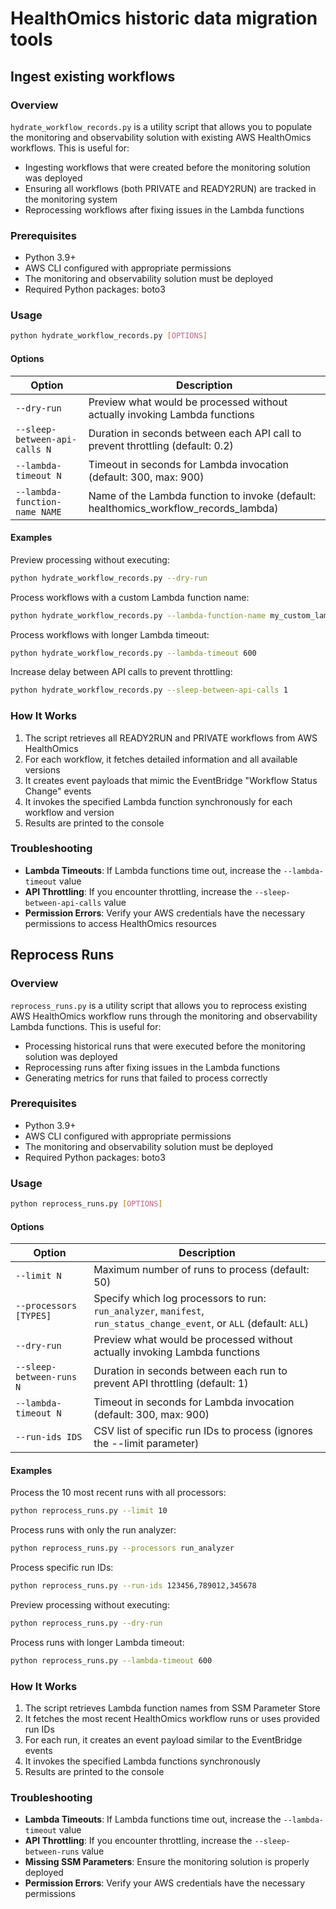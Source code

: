 # HealthOmics historic data migration tools

## Ingest existing workflows 
### Overview

`hydrate_workflow_records.py` is a utility script that allows you to populate the monitoring and observability solution with existing AWS HealthOmics workflows. This is useful for:

- Ingesting workflows that were created before the monitoring solution was deployed
- Ensuring all workflows (both PRIVATE and READY2RUN) are tracked in the monitoring system
- Reprocessing workflows after fixing issues in the Lambda functions

### Prerequisites

- Python 3.9+
- AWS CLI configured with appropriate permissions
- The monitoring and observability solution must be deployed
- Required Python packages: boto3

### Usage

```bash
python hydrate_workflow_records.py [OPTIONS]
```

#### Options

| Option | Description |
|--------|-------------|
| `--dry-run` | Preview what would be processed without actually invoking Lambda functions |
| `--sleep-between-api-calls N` | Duration in seconds between each API call to prevent throttling (default: 0.2) |
| `--lambda-timeout N` | Timeout in seconds for Lambda invocation (default: 300, max: 900) |
| `--lambda-function-name NAME` | Name of the Lambda function to invoke (default: healthomics_workflow_records_lambda) |

#### Examples

Preview processing without executing:
```bash
python hydrate_workflow_records.py --dry-run
```

Process workflows with a custom Lambda function name:
```bash
python hydrate_workflow_records.py --lambda-function-name my_custom_lambda_function
```

Process workflows with longer Lambda timeout:
```bash
python hydrate_workflow_records.py --lambda-timeout 600
```

Increase delay between API calls to prevent throttling:
```bash
python hydrate_workflow_records.py --sleep-between-api-calls 1
```

### How It Works

1. The script retrieves all READY2RUN and PRIVATE workflows from AWS HealthOmics
2. For each workflow, it fetches detailed information and all available versions
3. It creates event payloads that mimic the EventBridge "Workflow Status Change" events
4. It invokes the specified Lambda function synchronously for each workflow and version
5. Results are printed to the console

### Troubleshooting

- **Lambda Timeouts**: If Lambda functions time out, increase the `--lambda-timeout` value
- **API Throttling**: If you encounter throttling, increase the `--sleep-between-api-calls` value
- **Permission Errors**: Verify your AWS credentials have the necessary permissions to access HealthOmics resources

## Reprocess Runs
### Overview

`reprocess_runs.py` is a utility script that allows you to reprocess existing AWS HealthOmics workflow runs through the monitoring and observability Lambda functions. This is useful for:

- Processing historical runs that were executed before the monitoring solution was deployed
- Reprocessing runs after fixing issues in the Lambda functions
- Generating metrics for runs that failed to process correctly

### Prerequisites

- Python 3.9+
- AWS CLI configured with appropriate permissions
- The monitoring and observability solution must be deployed
- Required Python packages: boto3

### Usage

```bash
python reprocess_runs.py [OPTIONS]
```

#### Options

| Option | Description |
|--------|-------------|
| `--limit N` | Maximum number of runs to process (default: 50) |
| `--processors [TYPES]` | Specify which log processors to run: `run_analyzer`, `manifest`, `run_status_change_event`, or `ALL` (default: `ALL`) |
| `--dry-run` | Preview what would be processed without actually invoking Lambda functions |
| `--sleep-between-runs N` | Duration in seconds between each run to prevent API throttling (default: 1) |
| `--lambda-timeout N` | Timeout in seconds for Lambda invocation (default: 300, max: 900) |
| `--run-ids IDS` | CSV list of specific run IDs to process (ignores the --limit parameter) |

#### Examples

Process the 10 most recent runs with all processors:
```bash
python reprocess_runs.py --limit 10
```

Process runs with only the run analyzer:
```bash
python reprocess_runs.py --processors run_analyzer
```

Process specific run IDs:
```bash
python reprocess_runs.py --run-ids 123456,789012,345678
```

Preview processing without executing:
```bash
python reprocess_runs.py --dry-run
```

Process runs with longer Lambda timeout:
```bash
python reprocess_runs.py --lambda-timeout 600
```

### How It Works

1. The script retrieves Lambda function names from SSM Parameter Store
2. It fetches the most recent HealthOmics workflow runs or uses provided run IDs
3. For each run, it creates an event payload similar to the EventBridge events
4. It invokes the specified Lambda functions synchronously
5. Results are printed to the console

### Troubleshooting

- **Lambda Timeouts**: If Lambda functions time out, increase the `--lambda-timeout` value
- **API Throttling**: If you encounter throttling, increase the `--sleep-between-runs` value
- **Missing SSM Parameters**: Ensure the monitoring solution is properly deployed
- **Permission Errors**: Verify your AWS credentials have the necessary permissions